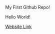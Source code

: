 My First Github Repo!

Hello World!


[Website Link](https://zeeeeell.github.io/test/html-boilerplate/index.html)
